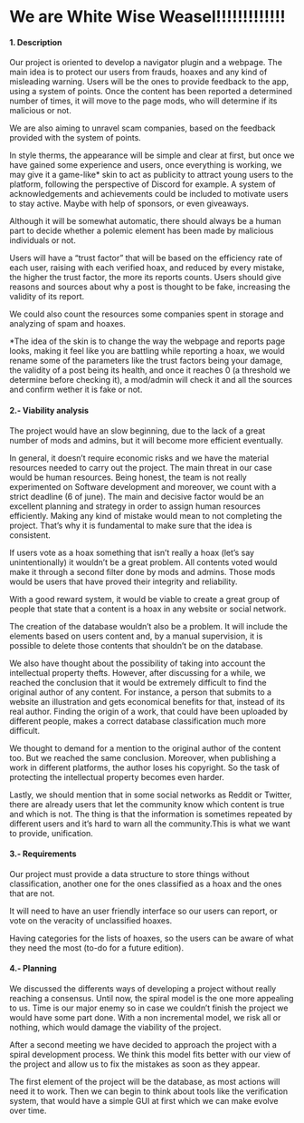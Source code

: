 # We are White Wise Weasel!!!!!!!!!!!!!

#### 1. Description
Our project is oriented to develop a navigator plugin and a webpage. The main idea is to protect our users from frauds, hoaxes and any kind of misleading warning. Users will be the ones to provide feedback to the app, using a system of points. Once the content has been reported a determined number of times, it will move to the page mods, who will determine if its malicious or not.

We are also aiming to unravel scam companies, based on the feedback provided with the system of points.

In style therms, the appearance will be simple and clear at first, but once we have gained some experience and users, once everything is working, we may give it a game-like* skin to act as publicity to attract young users to the platform, following the perspective of Discord for example. 
A system of acknowledgements and achievements could be included to motivate users to stay active. Maybe with help of sponsors, or even giveaways.

Although it will be somewhat automatic, there should always be a human part to decide whether a polemic element has been made by malicious individuals or not.

Users will have a “trust factor” that will be based on the efficiency rate of each user, raising with each verified hoax, and reduced by every mistake, the higher the trust factor, the more its reports counts. Users should  give reasons and sources about why a post is thought to be fake, increasing the validity of its report.

We could also count the resources some companies spent in storage and analyzing of spam and hoaxes. 

*The idea of the skin is to change the way the webpage and reports page looks, making it feel like you are battling while reporting a hoax, we would rename some of the parameters like the trust factors being your damage, the validity of a post being its health, and once it reaches 0 (a threshold we determine before checking it), a mod/admin will check it and all the sources and confirm wether it is fake or not.

#### 2.- Viability analysis

The project would have an slow beginning, due to the lack of a great number of mods and admins, but it will become more efficient eventually.

In general, it doesn’t require economic risks and we have the material resources needed to carry out the project. The main threat in our case would be human resources. Being honest, the team is not really experimented on Software development and moreover, we count with a strict deadline (6 of june). The main and decisive factor would be an excellent planning and strategy in order to assign human resources efficiently. Making any kind of mistake would mean to not completing the project. That’s why it is fundamental to make sure that the idea is consistent.

If users vote as a hoax something that isn’t really a hoax (let’s say unintentionally) it wouldn’t be a great problem. All contents voted would make it through a second filter done by mods and admins. Those mods would be users that have proved their integrity and reliability.

With a good reward system, it would be viable to create a great group of people that state that a content is a hoax in any website or social network.

The creation of the database wouldn’t also be a problem. It will include the elements based on users content and, by a manual supervision, it is possible to delete those contents that shouldn’t be on the database.

We also have thought about the possibility of taking into account the intellectual property thefts. However, after discussing for a while, we reached the conclusion that it would be extremely difficult to find the original author of any content. For instance, a person that submits to a website an illustration and gets economical benefits for that, instead of its real author. Finding the origin of a work, that could have been uploaded by different people, makes a correct database classification much more difficult.

We thought to demand for a mention to the original author of the content too. But we reached the same conclusion. Moreover, when publishing a work in different platforms, the author loses his copyright. So the task of protecting the intellectual property becomes even harder.

Lastly, we should mention that in some social networks as Reddit or Twitter, there are already users that let the community know which content is true and which is not. The thing is that the information is sometimes repeated by different users and it’s hard to warn all the community.This is what we want to provide, unification.

#### 3.- Requirements

Our project must provide a data structure to store things without classification, another one for the ones classified as a hoax and the ones that are not.

It will need to have an user friendly interface so our users can report, or vote on the veracity of unclassified hoaxes.

Having categories for the lists of hoaxes, so the users can be aware of what they need the most
(to-do for a future edition).


#### 4.- Planning

We discussed the differents ways of developing a project without really reaching a consensus. Until now, the spiral model is the one more appealing to us. Time is our major enemy so in case we couldn’t finish the project we would have some part done. With a non incremental model, we risk all or nothing, which would damage the viability of the project.

After a second meeting we have decided to approach the project with a spiral development process. We think this model fits better with our view of the project and allow us to fix the mistakes as soon as they appear.

The first element of the project will be the database, as most actions will need it to work.
Then we can begin to think about tools like the verification system, that would have a simple GUI at first which we can make evolve over time.


